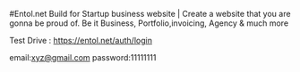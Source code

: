 #Entol.net 
Build for Startup business website  | Create a website that you are gonna be proud of. Be it Business, Portfolio,invoicing, Agency & much more 

Test Drive : https://entol.net/auth/login

email:xyz@gmail.com
password:11111111


